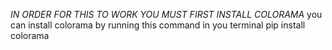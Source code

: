 *IN ORDER FOR THIS TO WORK YOU MUST FIRST INSTALL COLORAMA* you can install colorama by running this command in you terminal pip install colorama

